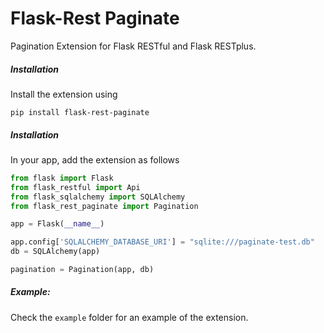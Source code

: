 # Flask-Rest Paginate

Pagination Extension for Flask RESTful and Flask RESTplus.

##### Installation
Install the extension using 
```
pip install flask-rest-paginate
```

##### Installation
In your app, add the extension as follows

```py
from flask import Flask
from flask_restful import Api
from flask_sqlalchemy import SQLAlchemy
from flask_rest_paginate import Pagination

app = Flask(__name__)

app.config['SQLALCHEMY_DATABASE_URI'] = "sqlite:///paginate-test.db"
db = SQLAlchemy(app)

pagination = Pagination(app, db)

```

##### Example:

Check the `example` folder for an example of the extension.

